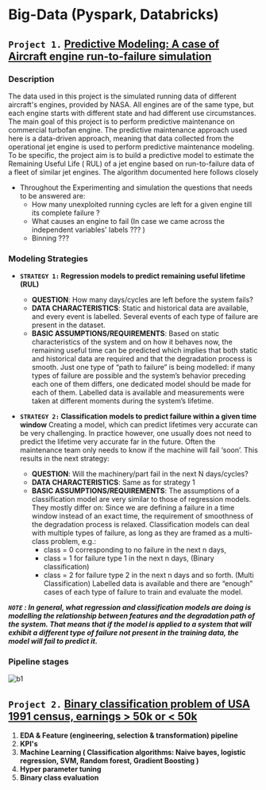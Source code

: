 # Big-Data (Pyspark, Databricks)
## `Project 1.` [Predictive Modeling: A case of Aircraft engine run-to-failure simulation](https://github.com/arjunsingh88/Big-Data-Pyspark/tree/master/Pyspark%20(Aircraft%20Engine%20Run-to-Failure%20Simulation))

### Description
The data used in this project is the simulated running data of different aircraft's engines, provided by NASA. All engines are of the same type, but each engine starts with different state and had different use circumstances.
The main goal of this project is to perform predictive maintenance on commercial turbofan engine. The predictive maintenance approach used here is a data-driven approach, meaning that data collected from the operational jet engine is used to perform predictive maintenance modeling. To be specific, the project aim is to build a predictive model to estimate the Remaining Useful Life ( RUL) of a jet engine based on run-to-failure data of a fleet of similar jet engines. The algorithm documented here follows closely
* Throughout the Experimenting and simulation the questions that needs to be answered are:
    *	How many unexploited running cycles are left for a given engine till its complete failure ?
    *	What causes an engine to fail (In case we came across the independent variables' labels ??? )
    *	Binning ???

### Modeling Strategies
* **`STRATEGY 1:` Regression models to predict remaining useful lifetime (RUL)**
    *	**QUESTION**: How many days/cycles are left before the system fails?
    *	**DATA CHARACTERISTICS**: Static and historical data are available, and every event is labelled. Several events of each type of failure are present in the dataset.
    *	**BASIC ASSUMPTIONS/REQUIREMENTS**:
Based on static characteristics of the system and on how it behaves now, the remaining useful time can be predicted which implies that both static and historical data are required and that the degradation process is smooth.
Just one type of “path to failure” is being modelled: if many types of failure are possible and the system’s behavior preceding each one of them differs, one dedicated model should be made for each of them. Labelled data is available and measurements were taken at different moments during the system’s lifetime.

* **`STRATEGY 2:` Classification models to predict failure within a given time window**
Creating a model, which can predict lifetimes very accurate can be very challenging. In practice however, one usually does not need to predict the lifetime very accurate far in the future. Often the maintenance team only needs to know if the machine will fail ‘soon’. This results in the next strategy:
    * **QUESTION**: Will the machinery/part fail in the next N days/cycles?
    * **DATA CHARACTERISTICS**: Same as for strategy 1
    * **BASIC ASSUMPTIONS/REQUIREMENTS**: The assumptions of a classification model are very similar to those of regression models. They mostly differ on:
Since we are defining a failure in a time window instead of an exact time, the requirement of smoothness of the degradation process is relaxed.
Classification models can deal with multiple types of failure, as long as they are framed as a multi-class problem, e.g.: 
        * class = 0 corresponding to no failure in the next n days,
        *	class = 1 for failure type 1 in the next n days, (Binary classification)
        *	class = 2 for failure type 2 in the next n days and so forth. (Multi Classification)
Labelled data is available and there are “enough” cases of each type of failure to train and evaluate the model.

***`NOTE` : In general, what regression and classification models are doing is modelling the relationship between features and the degradation path of the system. That means that if the model is applied to a system that will exhibit a different type of failure not present in the training data, the model will fail to predict it.***

### Pipeline stages
![b1](https://user-images.githubusercontent.com/45566835/83406130-47d72180-a40e-11ea-96ae-9c3d113a5fc0.png)




## `Project 2.` [Binary classification problem of USA 1991 census, earnings > 50k or < 50k](https://github.com/arjunsingh88/Big-Data-Pyspark/tree/master/Pyspark%20(A%20USA%201991%20census%20case))
1. **EDA & Feature (engineering, selection & transformation) pipeline**
2. **KPI's**
3. **Machine Learning ( Classification algorithms: Naive bayes, logistic regression, SVM, Random forest, Gradient Boosting )**
4. **Hyper parameter tuning**
5. **Binary class evaluation**

